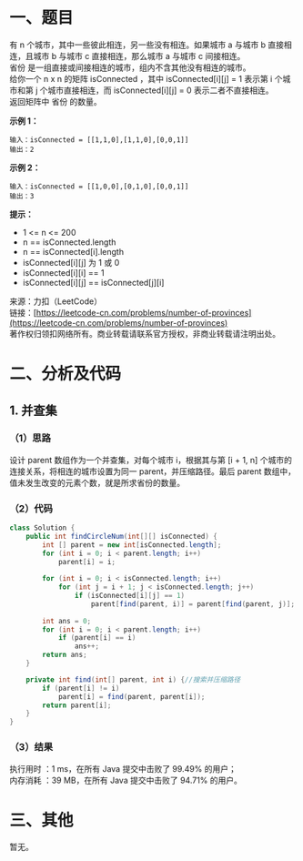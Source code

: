 # 一、题目
有 n 个城市，其中一些彼此相连，另一些没有相连。如果城市 a 与城市 b 直接相连，且城市 b 与城市 c 直接相连，那么城市 a 与城市 c 间接相连。   
省份 是一组直接或间接相连的城市，组内不含其他没有相连的城市。   
给你一个 n x n 的矩阵 isConnected ，其中 isConnected[i][j] = 1 表示第 i 个城市和第 j 个城市直接相连，而 isConnected[i][j] = 0 表示二者不直接相连。    
返回矩阵中 省份 的数量。   
    
**示例 1：**    
```
输入：isConnected = [[1,1,0],[1,1,0],[0,0,1]]
输出：2
```
**示例 2：**   
```
输入：isConnected = [[1,0,0],[0,1,0],[0,0,1]]
输出：3
``` 
**提示：**    
- 1 <= n <= 200
- n == isConnected.length
- n == isConnected[i].length
- isConnected[i][j] 为 1 或 0
- isConnected[i][i] == 1
- isConnected[i][j] == isConnected[j][i]
    
来源：力扣（LeetCode）     
链接：[https://leetcode-cn.com/problems/number-of-provinces](https://leetcode-cn.com/problems/number-of-provinces)    
著作权归领扣网络所有。商业转载请联系官方授权，非商业转载请注明出处。    
# 二、分析及代码    
## 1. 并查集
### （1）思路
设计 parent 数组作为一个并查集，对每个城市 i，根据其与第 [i + 1, n] 个城市的连接关系，将相连的城市设置为同一 parent，并压缩路径。最后 parent 数组中，值未发生改变的元素个数，就是所求省份的数量。   
### （2）代码
```Java
class Solution {
    public int findCircleNum(int[][] isConnected) {
        int [] parent = new int[isConnected.length];
        for (int i = 0; i < parent.length; i++)
            parent[i] = i;
        
        for (int i = 0; i < isConnected.length; i++)
            for (int j = i + 1; j < isConnected.length; j++)
                if (isConnected[i][j] == 1)
                    parent[find(parent, i)] = parent[find(parent, j)];
        
        int ans = 0;
        for (int i = 0; i < parent.length; i++)
            if (parent[i] == i)
                ans++;
        return ans;
    }

    private int find(int[] parent, int i) {//搜索并压缩路径
        if (parent[i] != i)
            parent[i] = find(parent, parent[i]);
        return parent[i];
    }
}
```
### （3）结果
执行用时 ：1 ms，在所有 Java 提交中击败了 99.49% 的用户；    
内存消耗 ：39 MB，在所有 Java 提交中击败了 94.71% 的用户。      
# 三、其他
暂无。  
